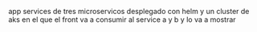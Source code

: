 app services  de tres microservicos desplegado con helm y un cluster de aks en el que el front va a consumir al service a y b y lo va a mostrar 
